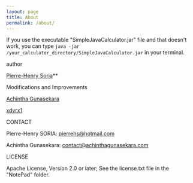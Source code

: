 ```yaml
---
layout: page
title: About
permalink: /about/
---
```



If you use the executable "SimpleJavaCalculator.jar" file and that doesn't work, you can type `java -jar /your_calculator_directory/SimpleJavaCalculator.jar` in your terminal.



author

[Pierre-Henry Soria](http://ph7.me)**

Modifications and Improvements

[Achintha Gunasekara](http://www.achinthagunasekara.com)

[xdvrx1](https://github.com/xdvrx1)


CONTACT

Pierre-Henry SORIA: pierrehs@hotmail.com

Achintha Gunasekara: contact@achinthagunasekara.com


LICENSE

Apache License, Version 2.0 or later; See the license.txt file in the "NotePad" folder.
